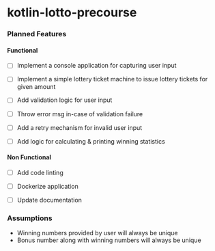 # kotlin-lotto-precourse


### Planned Features

#### Functional

- [ ] Implement a console application for capturing user input 
- [ ] Implement a simple lottery ticket machine to issue lottery tickets for given amount
- [ ] Add validation logic for user input
- [ ] Throw error msg in-case of validation failure
- [ ] Add a retry mechanism for invalid user input
- [ ] Add logic for calculating & printing winning statistics


#### Non Functional

- [ ] Add code linting
- [ ] Dockerize application
- [ ] Update documentation


### Assumptions

- Winning numbers provided by user will always be unique
- Bonus number along with winning numbers will always be unique
